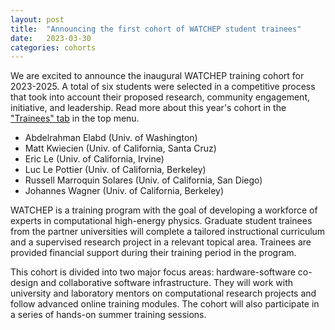 ```yaml
---
layout: post
title:  "Announcing the first cohort of WATCHEP student trainees"
date:   2023-03-30
categories: cohorts
---
```

We are excited to announce the inaugural WATCHEP training cohort for 2023-2025. 
A total of six students were selected in a competitive process that took into account their proposed research, community engagement, initiative, and leadership.
Read more about this year's cohort in the ["Trainees" tab](/trainees) in the top menu.

* Abdelrahman Elabd (Univ. of Washington)
* Matt Kwiecien (Univ. of California, Santa Cruz)
* Eric Le (Univ. of California, Irvine)
* Luc Le Pottier (Univ. of California, Berkeley)
* Russell Marroquin Solares (Univ. of California, San Diego)
* Johannes Wagner (Univ. of California, Berkeley)

WATCHEP is a training program with the goal of developing a workforce of experts in computational high-energy physics. 
Graduate student trainees from the partner universities will complete a tailored instructional curriculum and a supervised research project in a relevant topical area. 
Trainees are provided financial support during their training period in the program.

This cohort is divided into two major focus areas: hardware-software co-design and collaborative software infrastructure. 
They will work with university and laboratory mentors on computational research projects and follow advanced online training modules. 
The cohort will also participate in a series of hands-on summer training sessions.

